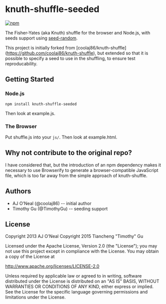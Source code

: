 knuth-shuffle-seeded
====================

[![npm](https://img.shields.io/npm/v/knuth-shuffle-seeded.svg?style=flat)](https://www.npmjs.com/package/knuth-shuffle-seeded)

The Fisher-Yates (aka Knuth) shuffle for the browser and Node.js, with seeds
support using [seed-random](https://www.npmjs.com/package/seed-random).

This project is initially forked from [coolaj86/knuth-shuffle]
(https://github.com/coolaj86/knuth-shuffle), but extended so that it is
possible to specify a seed to use in the shuffling, to ensure test
reproducability.

Getting Started
---------------

### Node.js

    npm install knuth-shuffle-seeded

Then look at example.js.

### The Browser

Put shuffle.js into your `js/`. Then look at example.html.

Why not contribute to the original repo?
----------------------------------------

I have considered that, but the introduction of an npm dependency makes it
necessary to use Browserify to generate a browser-compatible JavaScript file,
which is too far away from the simple approach of knuth-shuffle.

Authors
-------

- AJ O'Neal (@coolaj86) -- initial author
- Timothy Gu (@TimothyGu) -- seeding support

License
-------

Copyright 2013 AJ O'Neal
Copyright 2015 Tiancheng "Timothy" Gu

Licensed under the Apache License, Version 2.0 (the "License"); you may not
use this project except in compliance with the License. You may obtain a copy
of the License at

http://www.apache.org/licenses/LICENSE-2.0

Unless required by applicable law or agreed to in writing, software
distributed under the License is distributed on an "AS IS" BASIS,
WITHOUT WARRANTIES OR CONDITIONS OF ANY KIND, either express or implied.
See the License for the specific language governing permissions and
limitations under the License.
